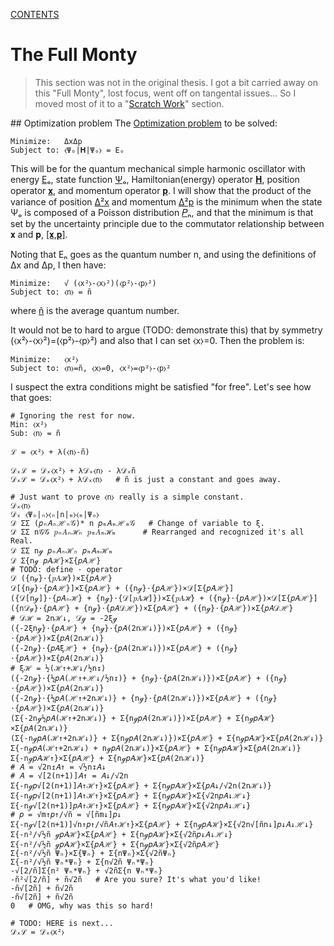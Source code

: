 [CONTENTS](CONTENTS.md)

# The Full Monty

> This section was not in the original thesis.
> I got a bit carried away on this "Full Monty", lost focus, went off on tangental issues...
> So I moved most of it to a "[Scratch Work](SCRATCH.md)" section.

##<a name="85"></a> Optimization problem
The [Optimization problem](http://en.wikipedia.org/wiki/Optimization_problem)
to be solved:

    Minimize:   ΔxΔp
    Subject to: ⧼Ψₒ|𝐇|Ψₒ⧽ = Eₒ

This will be for the quantum mechanical simple harmonic oscillator
with energy [Eₒ](SCRATCH.md#k5Y),
state function [Ψₒ](SCRATCH.md#lHR),
Hamiltonian(energy) operator [𝐇](SCRATCH.md#bdY),
position operator [𝐱](SCRATCH.md#0bH), and
momentum operator [𝐩](SCRATCH.md#w6M).
I will show that the product of the variance of position [Δ²x](SCRATCH.md#oY8)
and momentum [Δ²p](SCRATCH.md#k94) is the minimum when the state Ψₒ
is composed of a Poisson distribution [𝑃ₙ](SCRATCH.md#o0H), and
that the minimum is that set by the uncertainty principle
due to the commutator relationship between 𝐱 and 𝐩, [[𝐱,𝐩]](SCRATCH.md#bST).


Noting that Eₙ goes as the quantum number n, and
using the definitions of Δx and Δp, I then have:

    Minimize:   √ (⧼x²⧽-⧼x⧽²)(⧼p²⧽-⧼p⧽²)
    Subject to: ⧼n⧽ = ñ

where [ñ](SCRATCH.md#Ojo) is the average quantum number.

It would not be to hard to argue (TODO: demonstrate this) that
by symmetry (⧼x²⧽-⧼x⧽²)=(⧼p²⧽-⧼p⧽²) and also that I can set ⧼x⧽=0.
Then the problem is:

    Minimize:   ⧼x²⧽
    Subject to: ⧼n⧽=ñ, ⧼x⧽=0, ⧼x²⧽=⧼p²⧽-⧼p⧽²

I suspect the extra conditions might be satisfied "for free".
Let's see how that goes:

    # Ignoring the rest for now.
    Min: ⧼x²⧽
    Sub: ⧼n⧽ = ñ

    ℒ = ⧼x²⧽ + λ(⧼n⧽-ñ)

    𝒟ₓℒ = 𝒟ₓ⧼x²⧽ + λ𝒟ₓ⧼n⧽ - λ𝒟ₓñ
    𝒟ₓℒ = 𝒟ₓ⧼x²⧽ + λ𝒟ₓ⧼n⧽   # ñ is just a constant and goes away.

    # Just want to prove ⧼n⧽ really is a simple constant.
    𝒟ₓ⧼n⧽                   
    𝒟ₓ ⧼Ψₒ|ₙ⧽⧼ₙ|n|ₘ⧽⧼ₘ|Ψₒ⧽
    𝒟 ΣΣ (𝑝ₙ𝐴ₙℋₙ𝒢)* n 𝑝ₘ𝐴ₘℋₘ𝒢   # Change of variable to ξ.
    𝒟 ΣΣ n𝒢𝒢 𝑝ₙ𝐴ₙℋₙ 𝑝ₘ𝐴ₘℋₘ      # Rearranged and recognized it's all Real.
    𝒟 ΣΣ nℊ 𝑝ₙ𝐴ₙℋₙ 𝑝ₘ𝐴ₘℋₘ
    𝒟 Σ{nℊ 𝑝𝐴ℋ}×Σ{𝑝𝐴ℋ}
    # TODO: define ⋅ operator
    𝒟 ({nℊ}⋅{𝑝𝐴ℋ})×Σ{𝑝𝐴ℋ}
    𝒟[{nℊ}⋅{𝑝𝐴ℋ}]×Σ{𝑝𝐴ℋ} + ({nℊ}⋅{𝑝𝐴ℋ})×𝒟[Σ{𝑝𝐴ℋ}]
    ({𝒟[nℊ]}⋅{𝑝𝐴ₙℋ} + {nℊ}⋅{𝒟[𝑝𝐴ℋ]})×Σ{𝑝𝐴ℋ} + ({nℊ}⋅{𝑝𝐴ℋ})×𝒟[Σ{𝑝𝐴ℋ}]
    ({n𝒟ℊ}⋅{𝑝𝐴ℋ} + {nℊ}⋅{𝑝𝐴𝒟ℋ})×Σ{𝑝𝐴ℋ} + ({nℊ}⋅{𝑝𝐴ℋ})×Σ{𝑝𝐴𝒟ℋ}
    # 𝒟ℋ = 2nℋ↓, 𝒟ℊ = -2ξℊ
    ({-2ξnℊ}⋅{𝑝𝐴ℋ} + {nℊ}⋅{𝑝𝐴(2nℋ↓)})×Σ{𝑝𝐴ℋ} + ({nℊ}⋅{𝑝𝐴ℋ})×Σ{𝑝𝐴(2nℋ↓)}
    ({-2nℊ}⋅{𝑝𝐴ξℋ} + {nℊ}⋅{𝑝𝐴(2nℋ↓)})×Σ{𝑝𝐴ℋ} + ({nℊ}⋅{𝑝𝐴ℋ})×Σ{𝑝𝐴(2nℋ↓)}
    # ξℋ = ½(ℋ↑+ℋ↓/½n↧)
    ({-2nℊ}⋅{½𝑝𝐴(ℋ↑+ℋ↓/½n↧)} + {nℊ}⋅{𝑝𝐴(2nℋ↓)})×Σ{𝑝𝐴ℋ} + ({nℊ}⋅{𝑝𝐴ℋ})×Σ{𝑝𝐴(2nℋ↓)}
    ({-2nℊ}⋅{½𝑝𝐴(ℋ↑+2nℋ↓)} + {nℊ}⋅{𝑝𝐴(2nℋ↓)})×Σ{𝑝𝐴ℋ} + ({nℊ}⋅{𝑝𝐴ℋ})×Σ{𝑝𝐴(2nℋ↓)}
    (Σ{-2nℊ½𝑝𝐴(ℋ↑+2nℋ↓)} + Σ{nℊ𝑝𝐴(2nℋ↓)})×Σ{𝑝𝐴ℋ} + Σ{nℊ𝑝𝐴ℋ}×Σ{𝑝𝐴(2nℋ↓)}
    (Σ{-nℊ𝑝𝐴(ℋ↑+2nℋ↓)} + Σ{nℊ𝑝𝐴(2nℋ↓)})×Σ{𝑝𝐴ℋ} + Σ{nℊ𝑝𝐴ℋ}×Σ{𝑝𝐴(2nℋ↓)}
    Σ{-nℊ𝑝𝐴(ℋ↑+2nℋ↓) + nℊ𝑝𝐴(2nℋ↓)}×Σ{𝑝𝐴ℋ} + Σ{nℊ𝑝𝐴ℋ}×Σ{𝑝𝐴(2nℋ↓)}
    Σ{-nℊ𝑝𝐴ℋ↑}×Σ{𝑝𝐴ℋ} + Σ{nℊ𝑝𝐴ℋ}×Σ{𝑝𝐴(2nℋ↓)}
    # 𝐴 = √2n↥𝐴↑ = √½n↧𝐴↓
    # 𝐴 = √[2(n+1)]𝐴↑ = 𝐴↓/√2n
    Σ{-nℊ𝑝√[2(n+1)]𝐴↑ℋ↑}×Σ{𝑝𝐴ℋ} + Σ{nℊ𝑝𝐴ℋ}×Σ{𝑝𝐴↓/√2n(2nℋ↓)}
    Σ{-nℊ𝑝√[2(n+1)]𝐴↑ℋ↑}×Σ{𝑝𝐴ℋ} + Σ{nℊ𝑝𝐴ℋ}×Σ{√2n𝑝𝐴↓ℋ↓}
    Σ{-nℊ√[2(n+1)]𝑝𝐴↑ℋ↑}×Σ{𝑝𝐴ℋ} + Σ{nℊ𝑝𝐴ℋ}×Σ{√2n𝑝𝐴↓ℋ↓}
    # 𝑝 = √m↑𝑝↑/√ñ = √[ñm↓]𝑝↓  
    Σ{-nℊ√[2(n+1)]√n↑𝑝↑/√ñ𝐴↑ℋ↑}×Σ{𝑝𝐴ℋ} + Σ{nℊ𝑝𝐴ℋ}×Σ{√2n√[ñn↓]𝑝↓𝐴↓ℋ↓}
    Σ{-n²/√½ñ ℊ𝑝𝐴ℋ}×Σ{𝑝𝐴ℋ} + Σ{nℊ𝑝𝐴ℋ}×Σ{√2ñ𝑝↓𝐴↓ℋ↓}
    Σ{-n²/√½ñ ℊ𝑝𝐴ℋ}×Σ{𝑝𝐴ℋ} + Σ{nℊ𝑝𝐴ℋ}×Σ{√2ñ𝑝𝐴ℋ}
    Σ{-n²/√½ñ Ψₙ}×Σ{Ψₙ} + Σ{nΨₙ}×Σ{√2ñΨₙ}
    Σ{-n²/√½ñ Ψₙ*Ψₙ} + Σ{n√2ñ Ψₙ*Ψₙ}
    -√[2/ñ]Σ{n² Ψₙ*Ψₙ} + √2ñΣ{n Ψₙ*Ψₙ}
    -ñ²√[2/ñ] + ñ√2ñ   # Are you sure? It's what you'd like!
    -ñ√[2ñ] + ñ√2ñ
    -ñ√[2ñ] + ñ√2ñ
    0   # OMG, why was this so hard!

    # TODO: HERE is next...
    𝒟ₓℒ = 𝒟ₓ⧼x²⧽
